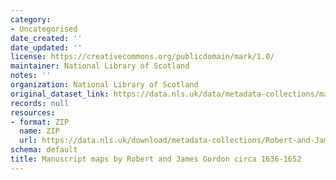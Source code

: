 ```yaml
---
category:
- Uncategorised
date_created: ''
date_updated: ''
license: https://creativecommons.org/publicdomain/mark/1.0/
maintainer: National Library of Scotland
notes: ''
organization: National Library of Scotland
original_dataset_link: https://data.nls.uk/data/metadata-collections/manuscripts-robert-james-gordon/
records: null
resources:
- format: ZIP
  name: ZIP
  url: https://data.nls.uk/download/metadata-collections/Robert-and-James-Gordon-Manuscript-Maps.zip
schema: default
title: Manuscript maps by Robert and James Gordon circa 1636-1652
---
```

